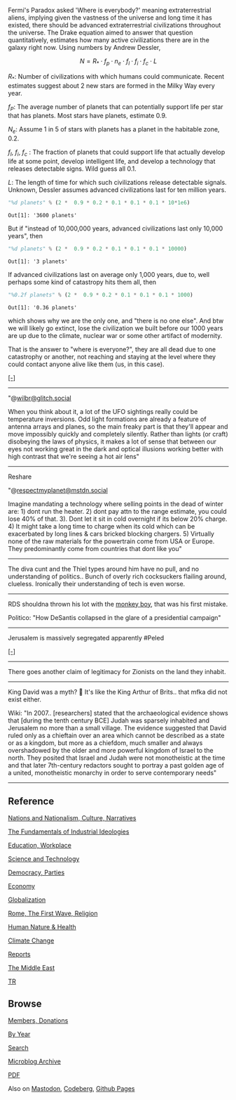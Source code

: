 
Fermi's Paradox asked 'Where is everybody?'  meaning extraterrestrial
aliens, implying given the vastness of the universe and long time it
has existed, there should be advanced extraterrestrial civilizations
throughout the universe. The Drake equation aimed to answer that
question quantitatively, estimates how many active civilizations there
are in the galaxy right now. Using numbers by Andrew Dessler,

$$
N = R_* \cdot f_p \cdot n_e \cdot f_l \cdot f_i \cdot f_c \cdot L
$$

$R_*$: Number of civilizations with which humans could
communicate. Recent estimates suggest about 2 new stars are formed in
the Milky Way every year.

$f_P$: The average number of planets that can potentially support life
per star that has planets. Most stars have planets, estimate 0.9.

$N_e$: Assume 1 in 5 of stars with planets has a planet in the
habitable zone, 0.2.

$f_l$, $f_i$, $f_c$ : The fraction of planets that could support life
that actually develop life at some point, develop intelligent life,
and develop a technology that releases detectable signs. Wild guess
all 0.1.

$L$: The length of time for which such civilizations release
detectable signals. Unknown, Dessler assumes advanced civilizations
last for ten million years.

```python
"%d planets" % (2 *  0.9 * 0.2 * 0.1 * 0.1 * 0.1 * 10*1e6)
```

```text
Out[1]: '3600 planets'
```

But if "instead of 10,000,000 years, advanced civilizations last only
10,000 years", then

```python
"%d planets" % (2 *  0.9 * 0.2 * 0.1 * 0.1 * 0.1 * 10000)
```

```text
Out[1]: '3 planets'
```

If advanced civilizations last on average only 1,000 years, due to,
well perhaps some kind of catastropy hits them all, then

```python
"%0.2f planets" % (2 *  0.9 * 0.2 * 0.1 * 0.1 * 0.1 * 1000)
```

```text
Out[1]: '0.36 planets'
```

which shows why we are the only one, and "there is no one else". And
btw we will likely go extinct, lose the civilization we built before
our 1000 years are up due to the climate, nuclear war or some other
artifact of modernity.

That is the answer to "where is everyone?", they are all dead due to
one catastrophy or another, not reaching and staying at the level
where they could contact anyone alive like them (us, in this case).

[[-]](https://www.theclimatebrink.com/p/where-is-everyone-the-fermi-paradox)

---

"@wilbr@glitch.social

When you think about it, a lot of the UFO sightings really could be
temperature inversions. Odd light formations are already a feature of
antenna arrays and planes, so the main freaky part is that they'll
appear and move impossibly quickly and completely silently. Rather
than lights (or craft) disobeying the laws of physics, it makes a lot
of sense that between our eyes not working great in the dark and
optical illusions working better with high contrast that we're seeing
a hot air lens"

---

Reshare

"@respectmyplanet@mstdn.social

Imagine mandating a technology where selling points in the dead of
winter are: 1) dont run the heater. 2) dont pay attn to the range
estimate, you could lose 40% of that. 3). Dont let it sit in cold
overnight if its below 20% charge. 4) It might take a long time to
charge when its cold which can be exacerbated by long lines & cars
bricked blocking chargers. 5) Virtually none of the raw materials for
the powertrain come from USA or Europe. They predominantly come from
countries that dont like you"

---

The diva cunt and the Thiel types around him have no pull, and no
understanding of politics.. Bunch of overly rich cocksuckers flailing
around, clueless. Ironically their understanding of tech is even
worse.

---

RDS shouldna thrown his lot with the [monkey boy](https://www.nytimes.com/2023/05/24/us/politics/ron-desantis-campaign-announcement-twitter.html),
that was his first mistake. 

Politico: "How DeSantis collapsed in the glare of a presidential campaign"

---

Jerusalem is massively segregated apparently \#Peled

[[-]](https://youtu.be/8N3RXYRKUpU?t=1909)

---

There goes another claim of legitimacy for Zionists on the land they
inhabit. 

---

King David was a myth? 🤣 It's like the King Arthur of Brits.. that
mfka did not exist either.

Wiki: "In 2007.. [researchers] stated that the archaeological evidence
shows that [during the tenth century BCE] Judah was sparsely inhabited
and Jerusalem no more than a small village. The evidence suggested
that David ruled only as a chieftain over an area which cannot be
described as a state or as a kingdom, but more as a chiefdom, much
smaller and always overshadowed by the older and more powerful kingdom
of Israel to the north. They posited that Israel and Judah were not
monotheistic at the time and that later 7th-century redactors sought
to portray a past golden age of a united, monotheistic monarchy in
order to serve contemporary needs"

---

## Reference

[Nations and Nationalism, Culture, Narratives](0119/2013/02/nations-and-nationalism.html)

[The Fundamentals of Industrial Ideologies](0119/2011/04/fundamentals-of-industrial-ideologies.html)

[Education, Workplace](0119/2017/09/education-workplace.html)

[Science and Technology](0119/2018/09/science-technology.html)

[Democracy, Parties](0119/2016/11/democracy.html)

[Economy](2021/01/economy.html)

[Globalization](0119/2018/09/globalization.html)

[Rome, The First Wave, Religion](0119/2017/12/rome.html)

[Human Nature & Health](2020/07/human-nature.html)

[Climate Change](2022/01/climate.html)

[Reports](2021/01/reports.html)

[The Middle East](0119/2019/07/middleeast.html)

[TR](../tr/index.html)

## Browse

[Members, Donations](2022/08/members.html)

[By Year](years.html)

[Search](search.html)

[Microblog Archive](mbl/index.html)

[PDF](https://drive.google.com/uc?export=view&id=1FSi-1MnqXVq_PVTEXzzflwN8-7h92N_R)

Also on 
[Mastodon](https://fosstodon.org/@muratk5n),
[Codeberg](https://muratk5n.codeberg.page/en/),
[Github Pages](https://muratk5n.github.io/thirdwave/en/)
